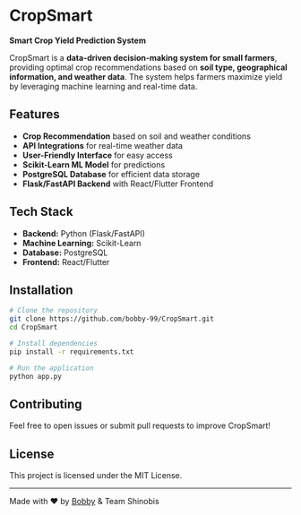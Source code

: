 # CropSmart

**Smart Crop Yield Prediction System**

CropSmart is a **data-driven decision-making system for small farmers**, providing optimal crop recommendations based on **soil type, geographical information, and weather data**. The system helps farmers maximize yield by leveraging machine learning and real-time data.

## Features
- **Crop Recommendation** based on soil and weather conditions
- **API Integrations** for real-time weather data
- **User-Friendly Interface** for easy access
- **Scikit-Learn ML Model** for predictions
- **PostgreSQL Database** for efficient data storage
- **Flask/FastAPI Backend** with React/Flutter Frontend

## Tech Stack
- **Backend:** Python (Flask/FastAPI)
- **Machine Learning:** Scikit-Learn
- **Database:** PostgreSQL
- **Frontend:** React/Flutter

## Installation
```sh
# Clone the repository
git clone https://github.com/bobby-99/CropSmart.git
cd CropSmart

# Install dependencies
pip install -r requirements.txt

# Run the application
python app.py
```

## Contributing
Feel free to open issues or submit pull requests to improve CropSmart!

## License
This project is licensed under the MIT License.

---
Made with ❤️ by [Bobby](https://github.com/bobby-99) & Team Shinobis
